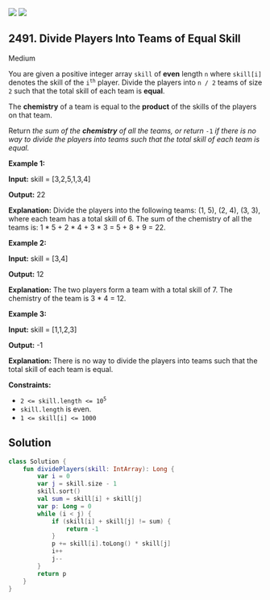 [![](https://img.shields.io/github/stars/javadev/LeetCode-in-Kotlin?label=Stars&style=flat-square)](https://github.com/javadev/LeetCode-in-Kotlin)
[![](https://img.shields.io/github/forks/javadev/LeetCode-in-Kotlin?label=Fork%20me%20on%20GitHub%20&style=flat-square)](https://github.com/javadev/LeetCode-in-Kotlin/fork)

## 2491\. Divide Players Into Teams of Equal Skill

Medium

You are given a positive integer array `skill` of **even** length `n` where `skill[i]` denotes the skill of the <code>i<sup>th</sup></code> player. Divide the players into `n / 2` teams of size `2` such that the total skill of each team is **equal**.

The **chemistry** of a team is equal to the **product** of the skills of the players on that team.

Return _the sum of the **chemistry** of all the teams, or return_ `-1` _if there is no way to divide the players into teams such that the total skill of each team is equal._

**Example 1:**

**Input:** skill = [3,2,5,1,3,4]

**Output:** 22

**Explanation:** Divide the players into the following teams: (1, 5), (2, 4), (3, 3), where each team has a total skill of 6. The sum of the chemistry of all the teams is: 1 \* 5 + 2 \* 4 + 3 \* 3 = 5 + 8 + 9 = 22.

**Example 2:**

**Input:** skill = [3,4]

**Output:** 12

**Explanation:** The two players form a team with a total skill of 7. The chemistry of the team is 3 \* 4 = 12.

**Example 3:**

**Input:** skill = [1,1,2,3]

**Output:** -1

**Explanation:** There is no way to divide the players into teams such that the total skill of each team is equal.

**Constraints:**

*   <code>2 <= skill.length <= 10<sup>5</sup></code>
*   `skill.length` is even.
*   `1 <= skill[i] <= 1000`

## Solution

```kotlin
class Solution {
    fun dividePlayers(skill: IntArray): Long {
        var i = 0
        var j = skill.size - 1
        skill.sort()
        val sum = skill[i] + skill[j]
        var p: Long = 0
        while (i < j) {
            if (skill[i] + skill[j] != sum) {
                return -1
            }
            p += skill[i].toLong() * skill[j]
            i++
            j--
        }
        return p
    }
}
```
